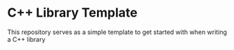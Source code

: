# C++ Library Template

This repository serves as a simple template to get started with when writing a C++ library
